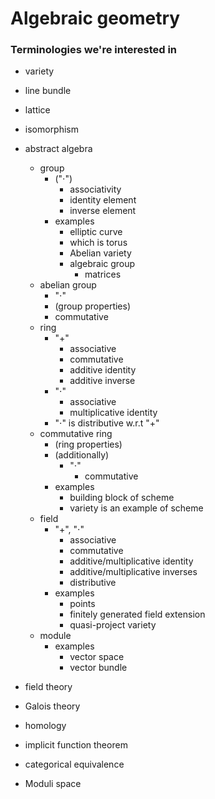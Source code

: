 # Algebraic geometry



### Terminologies we're interested in

- variety

- line bundle

- lattice

- isomorphism

- abstract algebra
  - group
    - ("$\cdot$")
      - associativity
      - identity element
      - inverse element
    - examples
      - elliptic curve
      - which is torus
      - Abelian variety
      - algebraic group
        - matrices
  - abelian group
    - "$\cdot$"
    - (group properties)
    - commutative
  - ring
    - "+"
      - associative
      - commutative
      - additive identity
      - additive inverse
    - "$\cdot$"
      - associative
      - multiplicative identity
    - "$\cdot$" is distributive w.r.t "+"
  - commutative ring
    - (ring properties)
    - (additionally)
      - "$\cdot$"
        - commutative
    - examples
      - building block of scheme
      - variety is an example of scheme
  - field
    - "+", "$\cdot$"
      - associative
      - commutative
      - additive/multiplicative identity
      - additive/multiplicative inverses
      - distributive
    - examples
      - points
      - finitely generated field extension
      - quasi-project variety
  - module
    - examples
      - vector space
      - vector bundle
- field theory

- Galois theory

- homology

- implicit function theorem

- categorical equivalence

- Moduli space
